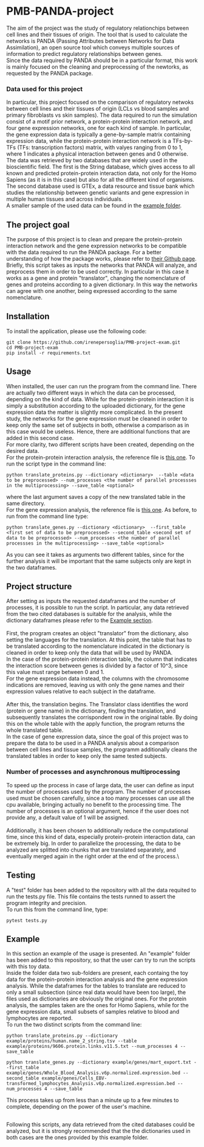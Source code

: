 # PMB-PANDA-project

The aim of the project was the study of regulatory relationchips between cell lines and their tissues of origin. The tool that is used to calculate the networks is PANDA (Passing Attributes between Networks for Data Assimilation), an open source tool which conveys multiple sources of information to predict regulatory relationships between genes. \
Since the data required by PANDA should be in a particular format, this work is mainly focused on the cleaning and preprocessing of the newtorks, as requested by the PANDA package. 

### Data used for this project
In particular, this project focused on the comparison of regulatory netwoks between cell lines and their tissues of origin (LCLs vs blood samples and primary fibroblasts vs skin samples). The data required to run the simulation consist of a motif prior network, a protein-protein interaction network, and four gene expression networks, one for each kind of sample. In particular, the gene expression data is typically a gene-by-sample matrix containing expression data, while the protein-protein interaction network is a TFs-by-TFs (TFs: transcription factors) matrix, with valyes ranging from 0 to 1, where 1 indicates a physical interaction between genes and 0 otherwise.\
The data was retrieved by two databases that are widely used in the bioscientific field. The first is the String database, which gives access to all known and predicted protein-protein interaction data, not only for the Homo Sapiens (as it is in this case) but also for all the different kind of organisms.\
The second database used is GTEx, a data resource and tissue bank which studies the relationship between genetic variants and gene expression in multiple human tissues and across individuals.\
A smaller sample of the used data can be found in the [example folder](https://github.com/irenepersoglia/PMB-project-exam/tree/main/example).

## The project goal
The purpose of this project is to clean and prepare the protein-protein interaction network and the gene expression networks to be compatible with the data required to run the PANDA package. For a better understanding of how the package works, please refer to [their Github page](https://github.com/netZoo/netZooPy).\
Briefly, this script takes as inputs the networks that PANDA will analyze, and preprocess them in order to be used correctly. In particular in this case it works as a gene and protein "translator", changing the nomenclature of genes and proteins according to a given dictionary. In this way the networks can agree with one another, being expressed according to the same nomenclature.

## Installation
To install the application, please use the following code:
```
git clone https://github.com/irenepersoglia/PMB-project-exam.git
cd PMB-project-exam
pip install -r requirements.txt
```

## Usage
When installed, the user can run the program from the command line. There are actually two different ways in which the data can be processed, depending on the kind of data. While for the protein-protein interaction it is simply a substitution according to the uploaded dictionary, for the gene expression data the matter is slightly more complicated. In the present study, the networks for the gene expression must be cleaned in order to keep only the same set of subjects in both, otherwise a comparison as in this case would be useless. Hence, there are additional functions that are added in this second case.\
For more clarity, two different scripts have been created, depending on the desired data.\
For the protein-protein interaction analysis, the reference file is [this one](https://github.com/irenepersoglia/PMB-project-exam/blob/main/translate_proteins.py). To run the script type in the command line:
```
python translate_proteins.py --dictionary <dictionary>  --table <data to be preprocessed> --num_processes <the number of parallel processses in the multiprocessing> --save_table <optional>
```
where the last argument saves a copy of the new translated table in the same directory.\
For the gene expression analysis, the reference file is [this one](https://github.com/irenepersoglia/PMB-project-exam/blob/main/translate_proteins.py). As before, to run from the command line type:
```
python translate_genes.py --dictionary <dictionary>  --first_table <first set of data to be preprocessed> --second_table <second set of data to be preprocessed> --num_processes <the number of parallel processses in the multiprocessing> --save_table <optional>
```
As you can see it takes as arguments two different tables, since for the further analysis it will be important that the same subjects only are kept in the two dataframes. 

## Project structure
After setting as inputs the requested dataframes and the number of processes, it is possible to run the script. In particular, any data retrieved from the two cited databases is suitable for the analysis, while the dictionary dataframes please refer to the [Example section](#example).\
\
First, the program creates an object "translator" from the dictionary, also setting the languages for the translation. At this point, the table that has to be translated according to the nomenclature indicated in the dictionary is cleaned in order to keep only the data that will be used by PANDA.\
In the case of the protein-protein interaction table, the column that indicates the interaction score between genes is divided by a factor of 10^3, since this value must range between 0 and 1.\
For the gene expression data instead, the columns with the chromosome indications are removed, leaving us with only the gene names and their expression values relative to each subject in the dataframe.\
\
After this, the translation begins. The Translator class identifies the word (protein or gene name) in the dictionary, finding the translation, and subsequently translates the corrispondent row in the original table. By doing this on the whole table with the apply function, the program returns the whole translated table.
\
In the case of gene expression data, since the goal of this project was to prepare the data to be used in a PANDA analysis about a comparison between cell lines and tissue samples, the programm additionally cleans the translated tables in order to keep only the same tested subjects.

### Number of processes and asynchronous multiprocessing
To speed up the process in case of large data, the user can define as input the number of processes used by the program. The number of processes used must be chosen carefully, since a too many processes can use all the cpu available, bringing actually no benefit to the processing time. The number of processes is an optional argument, hence if the user does not provide any, a default value of 1 will be assigned.\
\
Additionally, it has been chosen to additionally reduce the computational time, since this kind of data, especially protein-protein interaction data, can be extremely big. In order to parallelize the processing, the data to be analyzed are splitted into chunks that are translated separately, and eventually merged again in the right order at the end of the process.\

## Testing
A "test" folder has been added to the repository with all the data requited to run the tests.py file. This file contains the tests runned to assert the program integrity and precision.\
To run this from the command line, type:
```
pytest tests.py
```

## Example
In this section an example of the usage is presented. An "example" folder has been added to this repository, so that the user can try to run the scripts with this toy data.\
Inside the folder data two sub-folders are present, each containg the toy data for the protein-protein interaction analysis and the gene expression analysis. While the dataframes for the tables to translate are reduced to only a small subsection (since real data would have been too large), the files used as dictionaries are obviously the original ones. For the protein analysis, the samples taken are the ones for Homo Sapiens, while for the gene expression data, small subsets of samples relative to blood and lymphocytes are reported.\
To run the two distinct scripts from the command line:
```
python translate_proteins.py --dictionary example/proteins/human.name_2_string.tsv --table example/proteins/9606.protein.links.v11.5.txt --num_processes 4 --save_table
```
```
python translate_genes.py --dictionary example/genes/mart_export.txt --first_table example/genes/Whole_Blood_Analysis.v6p.normalized.expression.bed --second_table example/genes/Cells_EBV-transformed_lymphocytes_Analysis.v6p.normalized.expression.bed --num_processes 4 --save_table
```
This process takes up from less than a minute up to a few minutes to complete, depending on the power of the user's machine. 
##
Following this scripts, any data retrieved from the cited databases could be analyzed, but it is strongly recommended that the the dictionaries used in both cases are the ones provided by this example folder.
